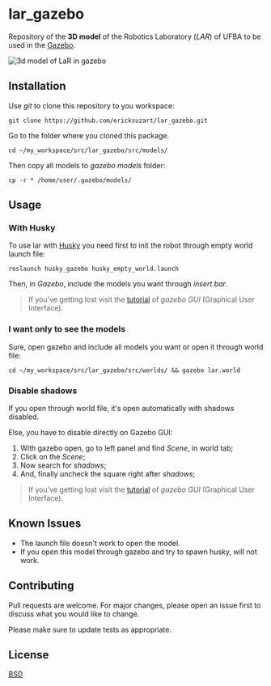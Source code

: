 
# lar_gazebo

Repository of the **3D model** of the Robotics Laboratory (*LAR*) of UFBA to be used in the [Gazebo](http://gazebosim.org/).

![3d model of LaR in gazebo](https://drive.google.com/uc?export=view&id=1uXXjb6ia2QoiZ3wRi_qFUjFoO-EgZ79l
)

## Installation

Use *git* to clone this repository to you workspace:

```{bash}
git clone https://github.com/ericksuzart/lar_gazebo.git
```

Go to the folder where you cloned this package.

```{bash}
cd ~/my_workspace/src/lar_gazebo/src/models/
```

Then copy all models to *gazebo models* folder:

```{bash}
cp -r * /home/user/.gazebo/models/
```

## Usage

### With Husky

To use lar with [Husky](http://wiki.ros.org/Robots/Husky) you need first to init the robot through empty world launch file:

```{bash}
roslaunch husky_gazebo husky_empty_world.launch
```

Then, in *Gazebo*, include  the models you want through *insert bar*.

> If you've getting lost visit the [tutorial](http://gazebosim.org/tutorials?cat=guided_b&tut=guided_b2) of *gazebo GUI* (Graphical User Interface).

### I want only to see the models

Sure, open gazebo and include all models you want or open it through world file:

```{bash}
cd ~/my_workspace/src/lar_gazebo/src/worlds/ && gazebo lar.world
```

### Disable shadows

If you open through world file, it's open automatically with shadows disabled.

Else, you have to disable directly on Gazebo GUI:

1. With gazebo open, go to left panel and find *Scene*, in world tab;
2. Click on the *Scene*;
3. Now search for *shadows*;
4. And, finally uncheck the square right after *shadows*;

> If you've getting lost visit the [tutorial](http://gazebosim.org/tutorials?cat=guided_b&tut=guided_b2) of *gazebo GUI* (Graphical User Interface).

## Known Issues

* The launch file doesn't work to open the model.
* If you open this model through gazebo and try to spawn husky, will not work.

## Contributing

Pull requests are welcome. For major changes, please open an issue first to discuss what you would like to change.

Please make sure to update tests as appropriate.

## License

[BSD](https://opensource.org/licenses/BSD-2-Clause)
